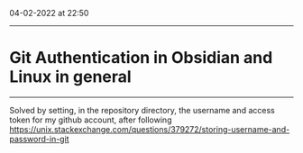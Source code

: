 04-02-2022 at 22:50

---
# Git Authentication in Obsidian and Linux in general
---
Solved by setting, in the repository directory, the username and access token for my github account, after following https://unix.stackexchange.com/questions/379272/storing-username-and-password-in-git